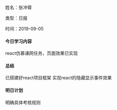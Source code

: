 

姓名：张冲霄

类型：日报

时间：2019-09-05

#### **今日学习内容**

​react仿慕课网任务，页面效果已实现

#### **总结**

已搭建好react项目框架
实现react的隐藏显示事件效果

#### **明日计划**

​明确具体考核规则 
